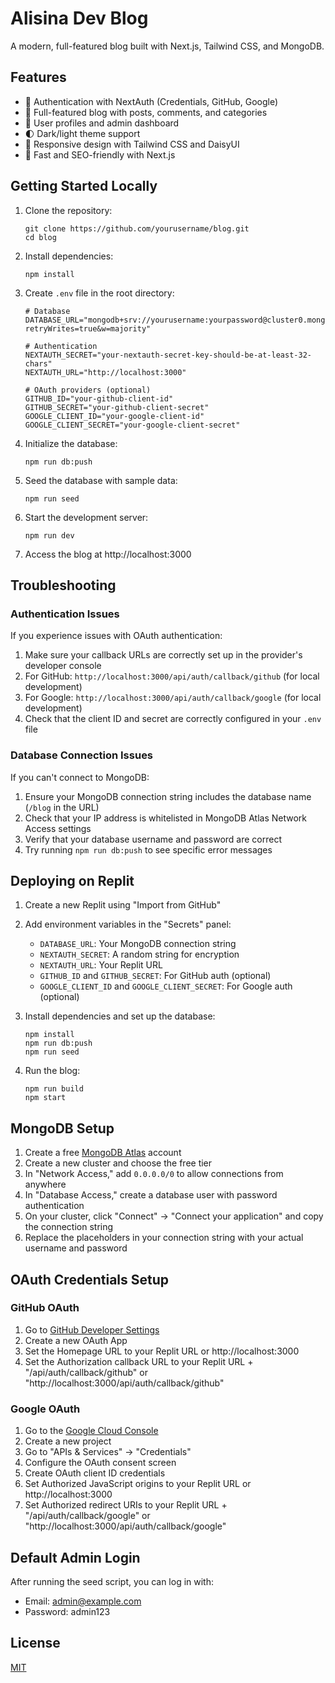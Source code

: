 # Alisina Dev Blog

A modern, full-featured blog built with Next.js, Tailwind CSS, and MongoDB.

## Features

- 🔐 Authentication with NextAuth (Credentials, GitHub, Google)
- 📝 Full-featured blog with posts, comments, and categories
- 👤 User profiles and admin dashboard
- 🌓 Dark/light theme support
- 📱 Responsive design with Tailwind CSS and DaisyUI
- 🚀 Fast and SEO-friendly with Next.js

## Getting Started Locally

1. Clone the repository:
   ```
   git clone https://github.com/yourusername/blog.git
   cd blog
   ```

2. Install dependencies:
   ```
   npm install
   ```

3. Create `.env` file in the root directory:
   ```
   # Database
   DATABASE_URL="mongodb+srv://yourusername:yourpassword@cluster0.mongodb.net/blog?retryWrites=true&w=majority"

   # Authentication
   NEXTAUTH_SECRET="your-nextauth-secret-key-should-be-at-least-32-chars"
   NEXTAUTH_URL="http://localhost:3000"

   # OAuth providers (optional)
   GITHUB_ID="your-github-client-id"
   GITHUB_SECRET="your-github-client-secret"
   GOOGLE_CLIENT_ID="your-google-client-id"
   GOOGLE_CLIENT_SECRET="your-google-client-secret"
   ```

4. Initialize the database:
   ```
   npm run db:push
   ```

5. Seed the database with sample data:
   ```
   npm run seed
   ```

6. Start the development server:
   ```
   npm run dev
   ```

7. Access the blog at http://localhost:3000

## Troubleshooting

### Authentication Issues

If you experience issues with OAuth authentication:

1. Make sure your callback URLs are correctly set up in the provider's developer console
2. For GitHub: `http://localhost:3000/api/auth/callback/github` (for local development)
3. For Google: `http://localhost:3000/api/auth/callback/google` (for local development)
4. Check that the client ID and secret are correctly configured in your `.env` file

### Database Connection Issues

If you can't connect to MongoDB:

1. Ensure your MongoDB connection string includes the database name (`/blog` in the URL)
2. Check that your IP address is whitelisted in MongoDB Atlas Network Access settings
3. Verify that your database username and password are correct
4. Try running `npm run db:push` to see specific error messages

## Deploying on Replit

1. Create a new Replit using "Import from GitHub"

2. Add environment variables in the "Secrets" panel:
   - `DATABASE_URL`: Your MongoDB connection string
   - `NEXTAUTH_SECRET`: A random string for encryption
   - `NEXTAUTH_URL`: Your Replit URL
   - `GITHUB_ID` and `GITHUB_SECRET`: For GitHub auth (optional)
   - `GOOGLE_CLIENT_ID` and `GOOGLE_CLIENT_SECRET`: For Google auth (optional)

3. Install dependencies and set up the database:
   ```
   npm install
   npm run db:push
   npm run seed
   ```

4. Run the blog:
   ```
   npm run build
   npm start
   ```

## MongoDB Setup

1. Create a free [MongoDB Atlas](https://www.mongodb.com/cloud/atlas/register) account
2. Create a new cluster and choose the free tier
3. In "Network Access," add `0.0.0.0/0` to allow connections from anywhere
4. In "Database Access," create a database user with password authentication
5. On your cluster, click "Connect" → "Connect your application" and copy the connection string
6. Replace the placeholders in your connection string with your actual username and password

## OAuth Credentials Setup

### GitHub OAuth
1. Go to [GitHub Developer Settings](https://github.com/settings/developers)
2. Create a new OAuth App
3. Set the Homepage URL to your Replit URL or http://localhost:3000
4. Set the Authorization callback URL to your Replit URL + "/api/auth/callback/github" 
   or "http://localhost:3000/api/auth/callback/github"

### Google OAuth
1. Go to the [Google Cloud Console](https://console.cloud.google.com/)
2. Create a new project
3. Go to "APIs & Services" → "Credentials"
4. Configure the OAuth consent screen
5. Create OAuth client ID credentials
6. Set Authorized JavaScript origins to your Replit URL or http://localhost:3000
7. Set Authorized redirect URIs to your Replit URL + "/api/auth/callback/google" 
   or "http://localhost:3000/api/auth/callback/google"

## Default Admin Login

After running the seed script, you can log in with:
- Email: admin@example.com
- Password: admin123

## License

[MIT](LICENSE)
